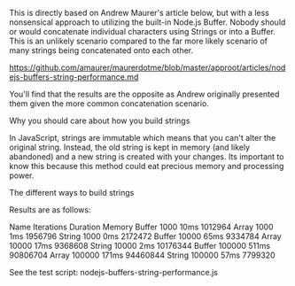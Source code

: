 This is directly based on Andrew Maurer's article below, but with a less nonsensical approach to utilizing the built-in
Node.js Buffer.  Nobody should or would concatenate individual characters using Strings or into a Buffer.  This is an
unlikely scenario compared to the far more likely scenario of many strings being concatenated onto each other.

https://github.com/amaurer/maurerdotme/blob/master/approot/articles/nodejs-buffers-string-performance.md

You'll find that the results are the opposite as Andrew originally presented them given the more common concatenation scenario.

Why you should care about how you build strings

In JavaScript, strings are immutable which means that you can't alter the original string. Instead, the old string is kept in memory (and likely abandoned) and a new string is created with your changes. Its important to know this because this method could eat precious memory and processing power.

The different ways to build strings

Results are as follows:

Name	Iterations	Duration	Memory
Buffer	1000		10ms		1012964
Array	1000		1ms		1956796
String	1000		0ms		2172472
Buffer	10000		65ms		9334784
Array	10000		17ms		9368608
String	10000		2ms		10176344
Buffer	100000		511ms		90806704
Array	100000		171ms		94460844
String	100000		57ms		7799320

See the test script: nodejs-buffers-string-performance.js
